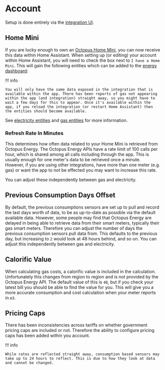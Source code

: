 # Account

Setup is done entirely via the [integration UI](https://my.home-assistant.io/redirect/config_flow_start/?domain=octopus_energy).

## Home Mini

If you are lucky enough to own an [Octopus Home Mini](https://octopus.energy/blog/octopus-home-mini/), you can now receive this data within Home Assistant. When setting up (or editing) your account within Home Assistant, you will need to check the box next to `I have a Home Mini`. This will gain the following entities which can be added to the [energy dashboard](https://www.home-assistant.io/blog/2021/08/04/home-energy-management/):

!!! info

    You will only have the same data exposed in the integration that is available within the app. There has been reports of gas not appearing within the app (and integration) straight away, so you might have to wait a few days for this to appear. Once it's available within the app, if you reload the integration (or restart Home Assistant) then the entities should become available.

See [electricity entities](./entities/electricity.md#home-mini-entities) and [gas entities](./entities/gas.md#home-mini-entities) for more information.

### Refresh Rate In Minutes

This determines how often data related to your Home Mini is retrieved from Octopus Energy. The Octopus Energy APIs have a rate limit of 100 calls per hour, which is shared among all calls including through the app. This is usually enough for one meter's data to be retrieved once a minute. However, if you are using other integrations, have more than one meter (e.g. gas) or want the app to not be effected you may want to increase this rate. 

You can adjust these independently between gas and electricity.

## Previous Consumption Days Offset

By default, the previous consumptions sensors are set up to pull and record the last days worth of data, to be as up-to-date as possible via the default available data. However, some people may find that Octopus Energy are delayed in being able to retrieve data from their smart meters, typically their gas smart meters. Therefore you can adjust the number of days the previous consumption sensors pull data from. This defaults to the previous day, but increasing to `2` would look at 48 hours behind, and so on. You can adjust this independently between gas and electricity.

## Calorific Value

When calculating gas costs, a calorific value is included in the calculation. Unfortunately this changes from region to region and is not provided by the Octopus Energy API. The default value of this is `40`, but if you check your latest bill you should be able to find the value for you. This will give you a more accurate consumption and cost calculation when your meter reports in `m3`.

## Pricing Caps

There has been inconsistencies across tariffs on whether government pricing caps are included or not. Therefore the ability to configure pricing caps has been added within you account. 

!!! info

    While rates are reflected straight away, consumption based sensors may take up to 24 hours to reflect. This is due to how they look at data and cannot be changed.
